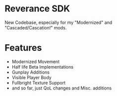 Reverance SDK
======================

New Codebase, especially for my "Modernized" and "Cascaded/Cascation!" mods.

Features
======================

- Modernized Movement
- Half life Beta Implementations
- Gunplay Additions
- Visible Player Body
- Fullbright Texture Support
- and so far, just QoL changes and Misc. additions
